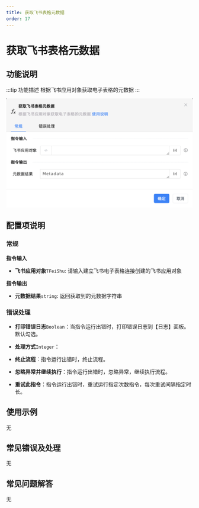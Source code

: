 ```yaml
---
title: 获取飞书表格元数据
order: 17
---
```


# 获取飞书表格元数据

## 功能说明

:::tip 功能描述
根据飞书应用对象获取电子表格的元数据
:::

![获取飞书表格元数据](../../../../assets/获取飞书表格元数据_command.png)

## 配置项说明

### 常规

**指令输入**

- **飞书应用对象**`TFeiShu`: 请输入建立飞书电子表格连接创建的飞书应用对象


**指令输出**

- **元数据结果**`string`: 返回获取到的元数据字符串

### 错误处理

- **打印错误日志**`Boolean`：当指令运行出错时，打印错误日志到【日志】面板。默认勾选。

- **处理方式**`Integer`：

 - **终止流程**：指令运行出错时，终止流程。

 - **忽略异常并继续执行**：指令运行出错时，忽略异常，继续执行流程。

 - **重试此指令**：指令运行出错时，重试运行指定次数指令，每次重试间隔指定时长。

## 使用示例
无

## 常见错误及处理

无

## 常见问题解答

无

